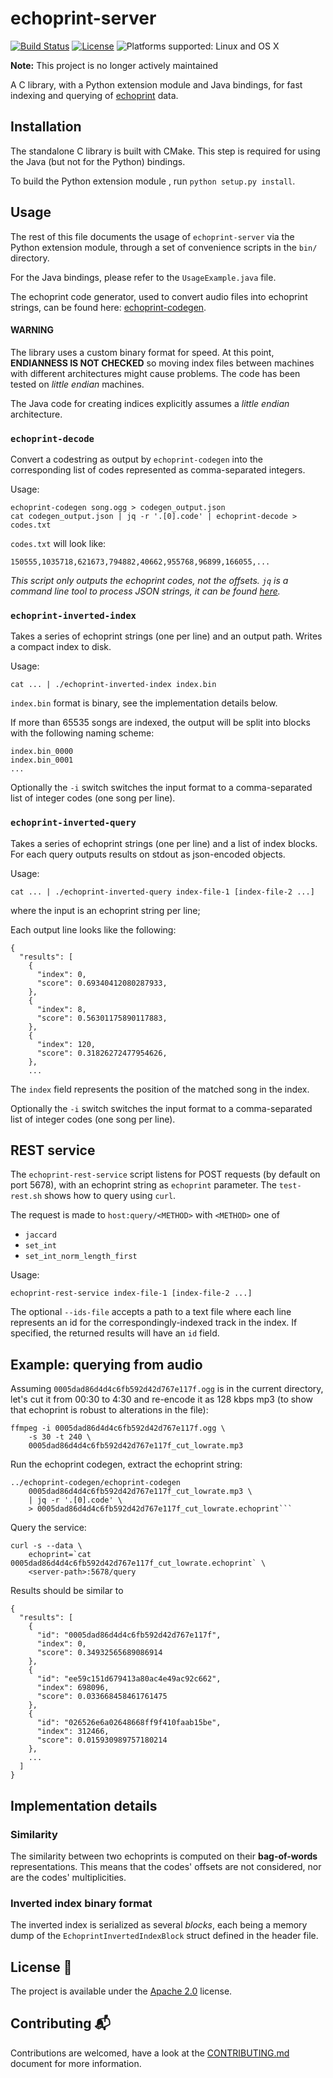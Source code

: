 # echoprint-server #

[![Build Status](https://api.travis-ci.org/spotify/echoprint-server.svg)](https://travis-ci.org/spotify/echoprint-server)
[![License](https://img.shields.io/github/license/spotify/echoprint-server.svg)](LICENSE)
![Platforms supported: Linux and OS X](https://img.shields.io/badge/platform-Linux%20%7C%20OS%20X-blue.svg)

**Note:** This project is no longer actively maintained

A C library, with a Python extension module and Java bindings, for
fast indexing and querying of [echoprint](http://echoprint.me/) data.


## Installation ##

The standalone C library is built with CMake. This step is required
for using the Java (but not for the Python) bindings.

To build the Python extension module , run `python setup.py install`.

## Usage ##

The rest of this file documents the usage of `echoprint-server` via
the Python extension module, through a set of convenience scripts in
the `bin/` directory.

For the Java bindings, please refer to the `UsageExample.java` file.

The echoprint code generator, used to convert audio files into
echoprint strings, can be found here:
[echoprint-codegen](https://github.com/echonest/echoprint-codegen).

#### WARNING ####

The library uses a custom binary format for speed. At this point,
**ENDIANNESS IS NOT CHECKED** so moving index files between machines
with different architectures might cause problems. The code has been
tested on *little endian* machines.

The Java code for creating indices explicitly assumes a *little
endian* architecture.


### `echoprint-decode` ###

Convert a codestring as output by `echoprint-codegen` into the
corresponding list of codes represented as comma-separated integers.

Usage:

	echoprint-codegen song.ogg > codegen_output.json
	cat codegen_output.json | jq -r '.[0].code' | echoprint-decode > codes.txt

`codes.txt` will look like:

`150555,1035718,621673,794882,40662,955768,96899,166055,...`

*This script only outputs the echoprint codes, not the
 offsets. `jq` is a command line tool to process JSON strings, it can
 be found [here](https://stedolan.github.io/jq/).*


### `echoprint-inverted-index` ###

Takes a series of echoprint strings (one per line) and
an output path. Writes a compact index to disk.

Usage:

    cat ... | ./echoprint-inverted-index index.bin

`index.bin` format is binary, see the implementation details below.

If more than 65535 songs are indexed, the output will be split into
blocks with the following naming scheme:

    index.bin_0000
	index.bin_0001
	...

Optionally the `-i` switch switches the input format to a
comma-separated list of integer codes (one song per line).

### `echoprint-inverted-query` ###

Takes a series of echoprint strings (one per line) and a list of index
blocks. For each query outputs results on stdout as json-encoded
objects.

Usage:

    cat ... | ./echoprint-inverted-query index-file-1 [index-file-2 ...]

where the input is an echoprint string per line;

Each output line looks like the following:

```
{
  "results": [
    {
      "index": 0,
      "score": 0.69340412080287933,
    },
    {
      "index": 8,
      "score": 0.56301175890117883,
    },
    {
      "index": 120,
      "score": 0.31826272477954626,
    },
    ...
```


The `index` field represents the position of the matched song in the
index.

Optionally the `-i` switch switches the input format to a
comma-separated list of integer codes (one song per line).


## REST service ##

The `echoprint-rest-service` script listens for POST requests (by
default on port 5678), with an echoprint string as `echoprint`
parameter. The `test-rest.sh` shows how to query using `curl`.

The request is made to `host:query/<METHOD>` with `<METHOD>` one of

- `jaccard`
- `set_int`
- `set_int_norm_length_first`

Usage:

	echoprint-rest-service index-file-1 [index-file-2 ...]

The optional `--ids-file` accepts a path to a text file where each
line represents an id for the correspondingly-indexed track in the
index. If specified, the returned results will have an `id` field.

## Example: querying from audio ##

Assuming `0005dad86d4d4c6fb592d42d767e117f.ogg` is in the current
directory, let's cut it from 00:30 to 4:30 and re-encode it as 128
kbps mp3 (to show that echoprint is robust to alterations in the
file):


	ffmpeg -i 0005dad86d4d4c6fb592d42d767e117f.ogg \
		-s 30 -t 240 \
		0005dad86d4d4c6fb592d42d767e117f_cut_lowrate.mp3

Run the echoprint codegen, extract the echoprint string:

    ../echoprint-codegen/echoprint-codegen
        0005dad86d4d4c6fb592d42d767e117f_cut_lowrate.mp3 \
        | jq -r '.[0].code' \
        > 0005dad86d4d4c6fb592d42d767e117f_cut_lowrate.echoprint```

Query the service:

    curl -s --data \
        echoprint=`cat 0005dad86d4d4c6fb592d42d767e117f_cut_lowrate.echoprint` \
        <server-path>:5678/query

Results should be similar to

    {
      "results": [
        {
          "id": "0005dad86d4d4c6fb592d42d767e117f",
          "index": 0,
          "score": 0.34932565689086914
        },
        {
          "id": "ee59c151d679413a80ac4e49ac92c662",
          "index": 698096,
          "score": 0.033668458461761475
        },
        {
          "id": "026526e6a02648668ff9f410faab15be",
          "index": 312466,
          "score": 0.015930989757180214
        },
        ...
      ]
    }




## Implementation details ##

### Similarity ###

The similarity between two echoprints is computed on their
**bag-of-words** representations. This means that the codes' offsets
are not considered, nor are the codes' multiplicities.

### Inverted index binary format ###

The inverted index is serialized as several *blocks*, each being a
memory dump of the `EchoprintInvertedIndexBlock` struct defined in the
header file.

## License :memo:
The project is available under the [Apache 2.0](http://www.apache.org/licenses/LICENSE-2.0) license.

## Contributing :mailbox_with_mail:
Contributions are welcomed, have a look at the [CONTRIBUTING.md](CONTRIBUTING.md) document for more information.
